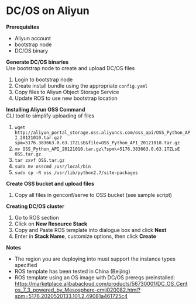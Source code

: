 # DC/OS on Aliyun

**Prerequisites**
- Aliyun account
- bootstrap node
- DC/OS binary

**Generate DC/OS binaries**  
Use bootstrap node to create and upload DC/OS files  

1. Login to bootstrap node
2. Create install bundle using the appropriate `config.yaml`
3. Copy files to Aliyun Object Storage Service
4. Update ROS to use new bootstrap location

**Installing Aliyun OSS Command**  
CLI tool to simplify uploading of files

1. `wget http://aliyun_portal_storage.oss.aliyuncs.com/oss_api/OSS_Python_API_20121010.tar.gz?spm=5176.383663.0.63.1TZLsE&file=OSS_Python_API_20121010.tar.gz`
2. `mv OSS_Python_API_20121010.tar.gz\?spm\=5176.383663.0.63.1TZLsE OSS.tar.gz`
3. `tar zxvf OSS.tar.gz`
4. `sudo mv osscmd /usr/local/bin`
5. `sudo cp -R oss /usr/lib/python2.7/site-packages`

**Create OSS bucket and upload files**  

1. Copy all files in genconf/serve to OSS bucket (see sample script)

**Creating DC/OS cluster**  

1. Go to ROS section
2. Click on __New Resource Stack__
3. Copy and Paste ROS template into dialogue box and click __Next__
4. Enter in __Stack Name__, customize options, then click __Create__

**Notes**
- The region you are deploying into must support the instance types specified
- ROS template has been tested in China (Beijing)
- ROS template using an OS image with DC/OS prereqs preinstalled: https://marketplace.alibabacloud.com/products/56730001/DC_OS_Centos_7_3_powered_by_Mesosphere-cmjj020082.html?spm=5176.2020520133.101.2.49081a461725c4

